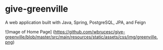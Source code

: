 # give-greenville
A web application built with Java, Spring, PostgreSQL, JPA, and Feign


![Image of Home Page]
(https://github.com/wbrucesc/give-greenville/blob/master/src/main/resources/static/assets/css/img/greenville.png)
